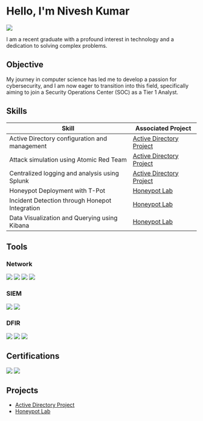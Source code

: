 # Hello, I'm Nivesh Kumar

<a href="https://www.linkedin.com/in/nivesh-dk"><img src="https://img.shields.io/badge/-LinkedIn-0072b1?&style=for-the-badge&logo=linkedin&logoColor=white" /></a>

I am a recent graduate with a profound interest in technology and a dedication to solving complex problems.

## Objective

My journey in computer science has led me to develop a passion for cybersecurity, and I am now eager to transition into this field, specifically aiming to join a Security Operations Center (SOC) as a Tier 1 Analyst.

## Skills

| Skill                                         | Associated Project         |
|-----------------------------------------------|----------------------------|
| Active Directory configuration and management         | <a href="https://github.com/thekingdark/Active-Directory-Project/tree/main">Active Directory Project</a>|
| Attack simulation using Atomic Red Team      | <a href="https://github.com/thekingdark/Active-Directory-Project/tree/main">Active Directory Project</a>|
| Centralized logging and analysis using Splunk                  | <a href="https://github.com/thekingdark/Active-Directory-Project/tree/main">Active Directory Project</a>|
| Honeypot Deployment with T-Pot          | <a href="https://github.com/thekingdark/Honeypot-Lab/tree/main">Honeypot Lab</a>|
| Incident Detection through Honepot Integration | <a href="https://github.com/thekingdark/Honeypot-Lab/tree/main">Honeypot Lab</a>|
| Data Visualization and Querying using Kibana | <a href="https://github.com/thekingdark/Honeypot-Lab/tree/main">Honeypot Lab</a>|

## Tools

### Network
<div>
    <img src="https://img.shields.io/badge/-Wireshark-1679A7?&style=for-the-badge&logo=Wireshark&logoColor=white" />
    <img src="https://img.shields.io/badge/-Nmap-4682B4?&style=for-the-badge&logo=Nmap&logoColor=white" />
    <img src="https://img.shields.io/badge/-Nessus-00C176?&style=for-the-badge&logo=Nessus&logoColor=white" />
    <img src="https://img.shields.io/badge/-Snort-FF6666?&style=for-the-badge&logo=Snort&logoColor=white" />
</div>

### SIEM
<div>
    <img src="https://img.shields.io/badge/-Splunk-000000?&style=for-the-badge&logo=Splunk&logoColor=white" />
    <img src="https://img.shields.io/badge/-Elastic-005571?&style=for-the-badge&logo=Elastic&logoColor=white" />
</div>

### DFIR
<div>
    <img src="https://img.shields.io/badge/-FTK%20(Forensic%20Toolkit)-003366?&style=for-the-badge&logoColor=white" />
    <img src="https://img.shields.io/badge/-Autopsy-1F456E?&style=for-the-badge&logoColor=white" />
    <img src="https://img.shields.io/badge/-Volatility-4B0082?&style=for-the-badge&logoColor=white" />
</div>

## Certifications

<div>
    <img src="https://img.shields.io/badge/-Microsoft%20SC--900-0078D4?&style=for-the-badge&logo=Microsoft&logoColor=white" />
    <img src="https://img.shields.io/badge/-Google%20Cybersecurity%20Certificate-4285F4?&style=for-the-badge&logo=Google&logoColor=white" />
</div>

## Projects

- <a href="https://github.com/thekingdark/Active-Directory-Project/tree/main">Active Directory Project</a>
- <a href="https://github.com/thekingdark/Honeypot-Lab/tree/main">Honeypot Lab</a>
